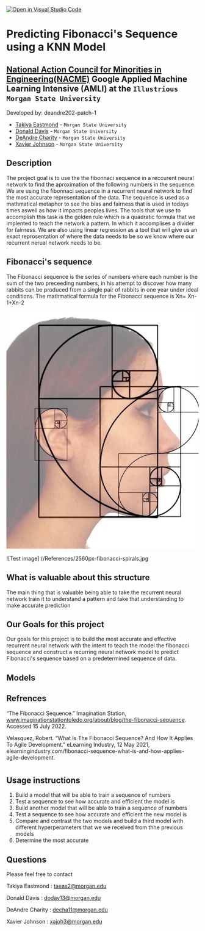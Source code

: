 [![Open in Visual Studio Code](https://classroom.github.com/assets/open-in-vscode-c66648af7eb3fe8bc4f294546bfd86ef473780cde1dea487d3c4ff354943c9ae.svg)](https://classroom.github.com/online_ide?assignment_repo_id=8127899&assignment_repo_type=AssignmentRepo)
<!--
Name of your teams' final project
-->
# Predicting Fibonacci's Sequence using a KNN Model
## [National Action Council for Minorities in Engineering(NACME)](https://www.nacme.org) Google Applied Machine Learning Intensive (AMLI) at the `Illustrious Morgan State University`

<!--
List all of the members who developed the project and
link to each members respective GitHub profile
-->
Developed by: 
deandre202-patch-1
- [Takiya Eastmond](https://github.com/cbaker6) - `Morgan State University`
- [Donald Davis](https://github.com/cbaker6) - `Morgan State University` 
- [DeAndre Charity](https://github.com/deandre202) - `Morgan State University` 
- [Xavier Johnson](https://github.com/cbaker6) - `Morgan State University`

## Description
The project goal is to use the the fibonnaci sequence in a reccurent neural network to find the aproximation of the following numbers in the sequence. We are using the fibonnaci sequence in a recurrent neural network to find the most accurate representation of the data. The sequence is used as a mathmatical metaphor to see the bias and fairness that is used in todays times aswell as how it impacts peoples lives. The tools that we use to accomplish this task is the golden rule which is a quadratic formula that we implented to teach the network a pattern. In which it accomplises a divider for fairness. We are also using linear regression as a tool that will give us an exact reprosentation of where the data needs to be so we know where our recurrent nerual network needs to be.
<!--Give a short description on what your project accomplishes and what tools is uses. In addition, you can drop screenshots directly into your README file to add them to your README. Take these from your presentations. The project goal is to use the the fibonnaci sequence in a reccurent neural network to find the aproximation of the following numbers in the sequence. We are using the fibonnaci sequence in a recurrent neural network to find the most accurate representation of the data. The sequence is used as a mathmatical metaphor to see the bias and fairness that is used in todays times aswell as how it impacts peoples lives. The tools that we use to accomplish this task is the golden rule which is a quadratic formula that we implented to teach the network a pattern. In which it accomplises a divider for fairness. We are also using linear regression as a tool that will give us an exact reprosentation of where the data needs to be so we know where our recurrent nerual network needs to be...
-->
## Fibonacci's sequence
The Fibonacci sequence is the series of numbers where each number is the sum of the two preceeding numbers, in his attempt to discover how many rabbits can be produced from a single pair of rabbits in one year under ideal conditions.
The mathmatical formula for the Fibonacci sequence is Xn= Xn-1+Xn-2



![Test image](/References/Fibonaccis_facial_sequence.jpg)


![Test image] (/References/2560px-fibonacci-spirals.jpg




## What is valuable about this structure
The main thing that is valuable being able to take the recurrent neural network train it to understand a pattern and take that understanding to make accurate prediction

## Our Goals for this project
Our goals for this project is to build the most accurate and effective recurrent neural network with the intent to teach the model the fibonacci sequence and construct a recurring neural network model to predict Fibonacci's sequence based on a predetermined sequence of data.
## Models

## Refrences
“The Fibonacci Sequence.” Imagination Station, www.imaginationstationtoledo.org/about/blog/the-fibonacci-sequence. Accessed 15 July 2022.


Velasquez, Robert. “What Is The Fibonacci Sequence? And How It Applies To Agile Development.” eLearning Industry, 12 May 2021, elearningindustry.com/fibonacci-sequence-what-is-and-how-applies-agile-development.





#

## Usage instructions
<!--
Give details on how to install fork and install your project. You can get all of the python dependencies for your project by typing `pip3 freeze requirements.txt` on the system that runs your project. Add the generated `requirements.txt` to this repo.
-->
1. Build a model that will be able to train a sequence of numbers
2. Test a sequence to see how accurate and efficient the model is
3. Build another model that will be able to train a sequence of numbers
4. Test a sequence to see how accurate and efficient the new model is
5. Compare and contrast the two models and build a third model with different hyperperameters that we we received from thhe previous models
6. Determine the most accurate

## Questions
Please feel free to contact

Takiya Eastmond : taeas2@morgan.edu

Donald Davis : dodav13@morgan.edu

DeAndre Charity : decha11@morgan.edu

Xavier Johnson : xajoh3@morgan.edu
